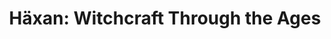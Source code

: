 ---
layout: film
meta-title: Watch Häxan (1922) Online Free
meta-description: This old movie takes us on a journey into the history of witchcraft through the ages&#58; from its pagan roots to its confusion with hysteria in contemporary Europe.
excerpt: Fictionalized documentary showing the evolution of witchcraft, from its pagan roots to its confusion with hysteria in modern Europe.
title: Häxan&#58; Witchcraft Through the Ages
runtime: 91
genre: 
- Horror
- Documentary
- Fantasy
- Silent
silent: yes
decade: 1920s
recommended: yes
editors-rating: 4
image:  /feature-images/1922-Haxan-Witchcraft-through-the-Ages.jpg
video:  https://www.youtube.com/embed/La1tzPS1R7Q?rel=0&amp;controls=0&amp;showinfo=0
synopsis: Part history lesson followed by re-enactments with actors, this film takes depicts the history of witchcraft from its earliest days through to the present day (in this case,1922 or thereabouts). The result is a documentary-like film that must be among the first to use re-enactments as a visual and narrative tool. From pagan worship to satanic rites to hysteria, the film takes you on a journey through the ages with highly effective visual sequences.
director: Benjamin Christensen
year: 1922
country: Sweden
cast:
- Benjamin Christensen
- Elisabeth Christensen
- Maren Pedersen
imdb: http://www.imdb.com/title/tt0013257/?ref_=nv_sr_1

--- 